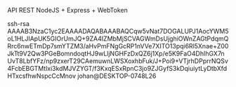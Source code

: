 API REST NodeJS + Express + WebToken

ssh-rsa AAAAB3NzaC1yc2EAAAADAQABAAABAQCqw5vNat7DOGALUPJ1AocYWM5oL1HLJIApUK5GIOrUmJQ+9ZA4IZMbMjSCVAGWmDsUjghiOWnZAGtPdqmQRrc6nwETmDp7smYTZM3/aHvPmFNgGcRP1nVVe7XITO13pqi6Rl5Xnae+Z00JkTt9V2Qw3PGeBomndoqtHJ9wLljNGHFzDxQZ6j1Xp/e5K9FaO4DhIhGX7nUvT8LbfYFz/np9zxerT29CAemuwnLWSXoxhbFuk/J+Poi9+VTjrhDPprrNQSv4FcbEBGTMtlxi3kdMJVZYGT/f3KxqESxRpnC3jo9ZJGyfS3kDqiuiytLyDtbXfdHTxcsfhwNspcCcMnov johan@DESKTOP-0748L26

